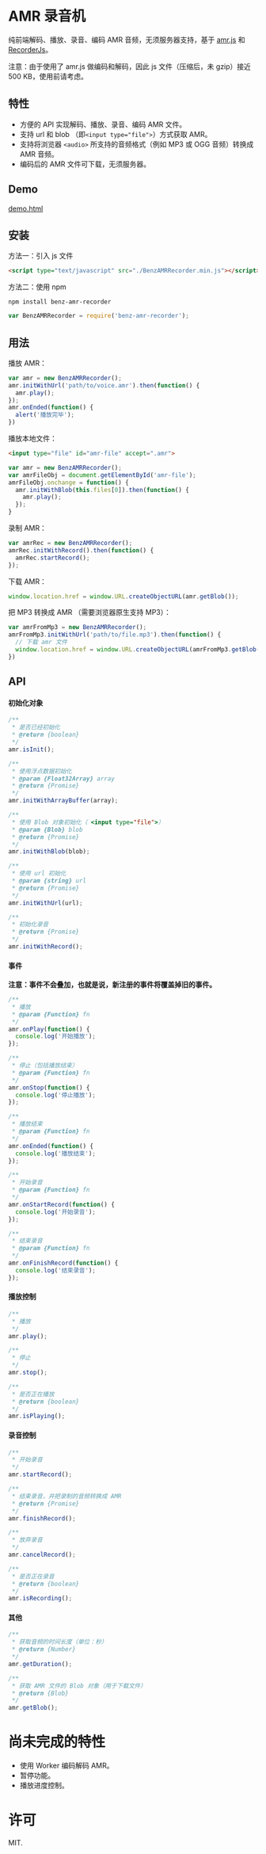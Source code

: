 # AMR 录音机

纯前端解码、播放、录音、编码 AMR 音频，无须服务器支持，基于 [amr.js](https://github.com/jpemartins/amr.js) 和 [RecorderJs](https://github.com/jergason/Recorderjs)。

注意：由于使用了 amr.js 做编码和解码，因此 js 文件（压缩后，未 gzip）接近 500 KB，使用前请考虑。

## 特性

 - 方便的 API 实现解码、播放、录音、编码 AMR 文件。
 - 支持 url 和 blob （即`<input type="file">`）方式获取 AMR。
 - 支持将浏览器 `<audio>` 所支持的音频格式（例如 MP3 或 OGG 音频）转换成 AMR 音频。
 - 编码后的 AMR 文件可下载，无须服务器。
 
## Demo

[demo.html](https://benzleung.github.io/benz-amr-recorder/demo.html)

## 安装

方法一：引入 js 文件

```html
<script type="text/javascript" src="./BenzAMRRecorder.min.js"></script>
```

方法二：使用 npm

```
npm install benz-amr-recorder
```

```javascript
var BenzAMRRecorder = require('benz-amr-recorder');
```

## 用法

播放 AMR：

```javascript
var amr = new BenzAMRRecorder();
amr.initWithUrl('path/to/voice.amr').then(function() {
  amr.play();
});
amr.onEnded(function() {
  alert('播放完毕');
})
```

播放本地文件：

```html
<input type="file" id="amr-file" accept=".amr">
```

```javascript
var amr = new BenzAMRRecorder();
var amrFileObj = document.getElementById('amr-file');
amrFileObj.onchange = function() {
  amr.initWithBlob(this.files[0]).then(function() {
    amr.play();
  });
}
```

录制 AMR：

```javascript
var amrRec = new BenzAMRRecorder();
amrRec.initWithRecord().then(function() {
  amrRec.startRecord();
});
```

下载 AMR：

```javascript
window.location.href = window.URL.createObjectURL(amr.getBlob());
```

把 MP3 转换成 AMR （需要浏览器原生支持 MP3）：

```javascript
var amrFromMp3 = new BenzAMRRecorder();
amrFromMp3.initWithUrl('path/to/file.mp3').then(function() {
  // 下载 amr 文件
  window.location.href = window.URL.createObjectURL(amrFromMp3.getBlob());
})
```

## API

#### 初始化对象

```javascript
/**
 * 是否已经初始化
 * @return {boolean}
 */
amr.isInit();
```

```javascript
/**
 * 使用浮点数据初始化
 * @param {Float32Array} array
 * @return {Promise}
 */
amr.initWithArrayBuffer(array);
```

```javascript
/**
 * 使用 Blob 对象初始化（ <input type="file">）
 * @param {Blob} blob
 * @return {Promise}
 */
amr.initWithBlob(blob);
```

```javascript
/**
 * 使用 url 初始化
 * @param {string} url
 * @return {Promise}
 */
amr.initWithUrl(url);
```

```javascript
/**
 * 初始化录音
 * @return {Promise}
 */
amr.initWithRecord();
```

#### 事件

**注意：事件不会叠加，也就是说，新注册的事件将覆盖掉旧的事件。**

```javascript
/**
 * 播放
 * @param {Function} fn
 */
amr.onPlay(function() {
  console.log('开始播放');
});
```

```javascript
/**
 * 停止（包括播放结束）
 * @param {Function} fn
 */
amr.onStop(function() {
  console.log('停止播放');
});
```

```javascript
/**
 * 播放结束
 * @param {Function} fn
 */
amr.onEnded(function() {
  console.log('播放结束');
});
```

```javascript
/**
 * 开始录音
 * @param {Function} fn
 */
amr.onStartRecord(function() {
  console.log('开始录音');
});
```

```javascript
/**
 * 结束录音
 * @param {Function} fn
 */
amr.onFinishRecord(function() {
  console.log('结束录音');
});
```

#### 播放控制

```javascript
/**
 * 播放
 */
amr.play();
```

```javascript
/**
 * 停止
 */
amr.stop();
```

```javascript
/**
 * 是否正在播放
 * @return {boolean}
 */
amr.isPlaying();
```

#### 录音控制

```javascript
/**
 * 开始录音
 */
amr.startRecord();
```

```javascript
/**
 * 结束录音，并把录制的音频转换成 AMR
 * @return {Promise}
 */
amr.finishRecord();
```

```javascript
/**
 * 放弃录音
 */
amr.cancelRecord();
```

```javascript
/**
 * 是否正在录音
 * @return {boolean}
 */
amr.isRecording();
```

#### 其他

```javascript
/**
 * 获取音频的时间长度（单位：秒）
 * @return {Number}
 */
amr.getDuration();
```

```javascript
/**
 * 获取 AMR 文件的 Blob 对象（用于下载文件）
 * @return {Blob}
 */
amr.getBlob();
```

# 尚未完成的特性

 - 使用 Worker 编码解码 AMR。
 - 暂停功能。
 - 播放进度控制。

# 许可

MIT.
